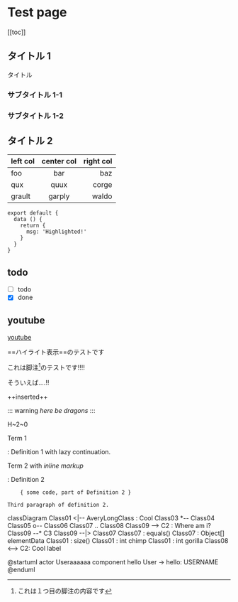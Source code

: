 # Test page

[[toc]]

## タイトル 1

タイトル

### サブタイトル 1-1

### サブタイトル 1-2

## タイトル 2

| left col     | center col   | right col    |
| ------------ |:------------:| ------------:|
| foo          | bar          | baz          |
| qux          | quux         | corge        |
| grault       | garply       | waldo        |

``` js{4}
export default {
  data () {
    return {
      msg: 'Highlighted!'
    }
  }
}
```

<vue-embed-gist gist-id="tubone24/0cda077c3bc9d4159379292aba31b2a3" file="test"/>

## todo

- [ ] todo
- [x] done

## youtube

[youtube](Fa1YczPNxYw)

==ハイライト表示==のテストです

これは脚注[^1]のテストです!!!!

そういえば....!!

[^1]:これは１つ目の脚注の内容です

++inserted++

::: warning
*here be dragons*
:::

H~2~0

Term 1

:   Definition 1
with lazy continuation.

Term 2 with *inline markup*

:   Definition 2

        { some code, part of Definition 2 }

    Third paragraph of definition 2.
    
<mermaid>
classDiagram
Class01 <|-- AveryLongClass : Cool
Class03 *-- Class04
Class05 o-- Class06
Class07 .. Class08
Class09 --> C2 : Where am i?
Class09 --* C3
Class09 --|> Class07
Class07 : equals()
Class07 : Object[] elementData
Class01 : size()
Class01 : int chimp
Class01 : int gorilla
Class08 <--> C2: Cool label
</mermaid>

@startuml
actor Useraaaaaa
component hello
User -> hello: USERNAME
@enduml
